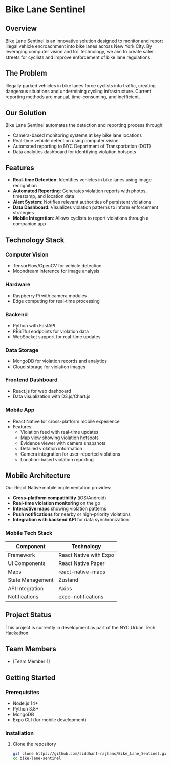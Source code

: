 # Bike Lane Sentinel

## Overview
Bike Lane Sentinel is an innovative solution designed to monitor and report illegal vehicle encroachment into bike lanes across New York City. By leveraging computer vision and IoT technology, we aim to create safer streets for cyclists and improve enforcement of bike lane regulations.

## The Problem
Illegally parked vehicles in bike lanes force cyclists into traffic, creating dangerous situations and undermining cycling infrastructure. Current reporting methods are manual, time-consuming, and inefficient.

## Our Solution
Bike Lane Sentinel automates the detection and reporting process through:
- Camera-based monitoring systems at key bike lane locations
- Real-time vehicle detection using computer vision
- Automated reporting to NYC Department of Transportation (DOT)
- Data analytics dashboard for identifying violation hotspots

## Features
- **Real-time Detection**: Identifies vehicles in bike lanes using image recognition
- **Automated Reporting**: Generates violation reports with photos, timestamp, and location data
- **Alert System**: Notifies relevant authorities of persistent violations
- **Data Dashboard**: Visualizes violation patterns to inform enforcement strategies
- **Mobile Integration**: Allows cyclists to report violations through a companion app

## Technology Stack

### Computer Vision
- TensorFlow/OpenCV for vehicle detection
- Moondream inference for image analysis

### Hardware
- Raspberry Pi with camera modules
- Edge computing for real-time processing

### Backend
- Python with FastAPI
- RESTful endpoints for violation data
- WebSocket support for real-time updates

### Data Storage
- MongoDB for violation records and analytics
- Cloud storage for violation images

### Frontend Dashboard
- React.js for web dashboard
- Data visualization with D3.js/Chart.js

### Mobile App
- React Native for cross-platform mobile experience
- Features:
  - Violation feed with real-time updates
  - Map view showing violation hotspots
  - Evidence viewer with camera snapshots
  - Detailed violation information
  - Camera integration for user-reported violations
  - Location-based violation reporting

## Mobile Architecture
Our React Native mobile implementation provides:

- **Cross-platform compatibility** (iOS/Android)
- **Real-time violation monitoring** on the go
- **Interactive maps** showing violation patterns
- **Push notifications** for nearby or high-priority violations
- **Integration with backend API** for data synchronization

### Mobile Tech Stack
| Component | Technology |
|-----------|------------|
| Framework | React Native with Expo |
| UI Components | React Native Paper |
| Maps | react-native-maps |
| State Management | Zustand |
| API Integration | Axios |
| Notifications | expo-notifications |

## Project Status
This project is currently in development as part of the NYC Urban Tech Hackathon.

## Team Members
- [Team Member 1]


## Getting Started

### Prerequisites
- Node.js 14+
- Python 3.8+
- MongoDB
- Expo CLI (for mobile development)

### Installation
1. Clone the repository
   ```bash
   git clone https://github.com/siddhant-rajhans/Bike_Lane_Sentinel.git
   cd bike-lane-sentinel
   ```
